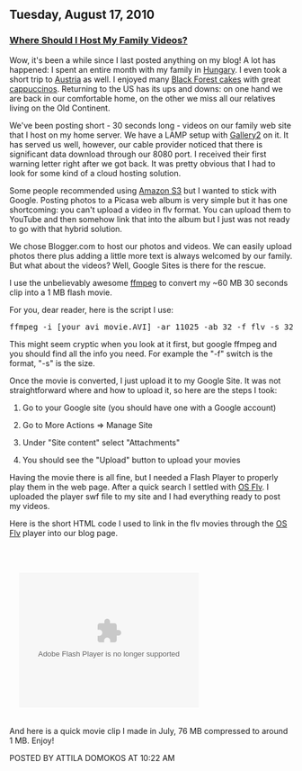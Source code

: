 ## Tuesday, August 17, 2010

### [Where Should I Host My Family Videos?](http://www.adomokos.com/2010/08/where-should-i-host-my-family-videos.html)

Wow, it's been a while since I last posted anything on my blog! A lot has happened: I spent an entire month with my family in [Hungary](http://en.wikipedia.org/wiki/Hungary). I even took a short trip to [Austria](http://en.wikipedia.org/wiki/Austria) as well. I enjoyed many [Black Forest cakes](http://en.wikipedia.org/wiki/Black_forest_cake) with great [cappuccinos](http://en.wikipedia.org/wiki/Cappucino).
Returning to the US has its ups and downs: on one hand we are back in our comfortable home, on the other we miss all our relatives living on the Old Continent.

We've been posting short - 30 seconds long - videos on our family web site that I host on my home server. We have a LAMP setup with [Gallery2](http://gallery.menalto.com/) on it. It has served us well, however, our cable provider noticed that there is significant data download through our 8080 port. I received their first warning letter right after we got back. It was pretty obvious that I had to look for some kind of a cloud hosting solution.

Some people recommended using [Amazon S3](http://aws.amazon.com/s3/) but I wanted to stick with Google. Posting photos to a Picasa web album is very simple but it has one shortcoming: you can't upload a video in flv format. You can upload them to YouTube and then somehow link that into the album but I just was not ready to go with that hybrid solution.

We chose Blogger.com to host our photos and videos. We can easily upload photos there plus adding a little more text is always welcomed by our family. But what about the videos? Well, Google Sites is there for the rescue.

I use the unbelievably awesome [ffmpeg](http://www.ffmpeg.org/) to convert my ~60 MB 30 seconds clip into a 1 MB flash movie.

For you, dear reader, here is the script I use:

<pre class="brush: ruby">ffmpeg -i [your_avi_movie.AVI] -ar 11025 -ab 32 -f flv -s 320x240 [your_output_movie.flv]</pre>

This might seem cryptic when you look at it first, but google ffmpeg and you should find all the info you need. For example the "-f" switch is the format, "-s" is the size.

Once the movie is converted, I just upload it to my Google Site. It was not straightforward where and how to upload it, so here are the steps I took:

1) Go to your Google site (you should have one with a Google account)

2) Go to More Actions => Manage Site

3) Under "Site content" select "Attachments"

4) You should see the "Upload" button to upload your movies

Having the movie there is all fine, but I needed a Flash Player to properly play them in the web page. After a quick search I settled with [OS Flv](http://www.osflv.com/). I uploaded the player swf file to my site and I had everything ready to post my videos.

Here is the short HTML code I used to link in the flv movies through the [OS Flv](http://www.osflv.com/) player into our blog page.

<pre class="brush: html"><object height="240" id="flvPlayer" width="320">
  <param name="movie" value="[link_to_os_flv_player.swf]">
  <param name="FlashVars" value="&movie=[link_to_your_movie_file.flv]">
  <embed src="[link_to_os_flv_player.swf]" flashvars="&movie=[link_to_your_movie_file.flv]" width="320" height="240" type="application/x-shockwave-flash"></embed>
</object>
</pre>

And here is a quick movie clip I made in July, 76 MB compressed to around 1 MB. Enjoy!


POSTED BY ATTILA DOMOKOS AT 10:22 AM
